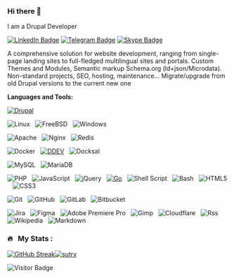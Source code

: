 ### Hi there 👋
I am a Drupal Developer

<!--<p align="center">-->
<a href="https://www.linkedin.com/in/andrew-vtyurin-02391514"><img src="https://img.shields.io/badge/LinkedIn-blue?style=for-the-badge&logo=linkedin&logoColor=white" alt="LinkedIn Badge"></a>
[![Telegram Badge](https://img.shields.io/badge/Telegram-2CA5E0?style=for-the-badge&logo=telegram&logoColor=white)](https://t.me/Advert_plus)
[![Skype Badge](https://img.shields.io/badge/Skype-%2300AFF0.svg?style=for-the-badge&logo=Skype&logoColor=white)](https://join.skype.com/invite/DUtiP5D0h8V0)

A comprehensive solution for website development, ranging from single-page landing sites to full-fledged multilingual sites and portals. 
Custom Themes and Modules, Semantic markup Schema.org (ld+json/Microdata). Non-standard projects, SEO, hosting, maintenance...
Migrate/upgrade from old Drupal versions to the current new one 
<!--</p>-->

**Languages and Tools:**

[![Drupal](https://img.shields.io/badge/drupal-%230678BE.svg?style=for-the-badge&logo=drupal&logoColor=white)](https://www.drupal.org/u/sutry)

![Linux](https://img.shields.io/badge/-Linux?logo=Linux&style=social&label=Linux&color=magenta)&nbsp;&nbsp;
![FreeBSD](https://img.shields.io/badge/-Linux?logo=FreeBSD&style=social&label=FreeBSD&color=magenta)&nbsp;&nbsp;
![Windows](https://img.shields.io/badge/-Windows?logo=Windows&style=social&label=Windows&color=magenta)&nbsp;&nbsp;

![Apache](https://img.shields.io/badge/-Apache?logo=Apache&style=social&label=Apache&color=magenta)&nbsp;&nbsp;
![Nginx](https://img.shields.io/badge/-Nginx?logo=Nginx&style=social&label=Nginx&color=magenta)&nbsp;&nbsp;
![Redis](https://img.shields.io/badge/-Redis?logo=Redis&style=social&label=Redis&color=magenta)&nbsp;&nbsp;

![Docker](https://img.shields.io/badge/-Docker?logo=Docker&style=social&label=Docker&color=magenta)&nbsp;&nbsp;
[![DDEV](https://img.shields.io/badge/-DDEV?logo=DDEV&style=social&label=DDEV&color=magenta)](https://ddev.com)&nbsp;&nbsp;
![Docksal](https://img.shields.io/badge/-Docksal?logo=Docksal&style=social&label=Docksal&color=magenta)&nbsp;&nbsp;

![MySQL](https://img.shields.io/badge/-MySQL?logo=mysql&style=social&label=MySQL&color=yellow)&nbsp;&nbsp;
![MariaDB](https://img.shields.io/badge/-MariaDB?logo=MariaDB&style=social&label=MariaDB&color=magenta)&nbsp;&nbsp;

![PHP](https://img.shields.io/badge/-PHP?logo=PHP&label=PHP&style=social&color=magenta)&nbsp;&nbsp;
![JavaScript](https://img.shields.io/badge/-JavaScript?logo=JavaScript&label=JavaScript&style=social&color=magenta)&nbsp;&nbsp;
![jQuery](https://img.shields.io/badge/-jQuery?logo=jQuery&style=social&label=jQuery&color=magenta)&nbsp;&nbsp;
[![Go](https://img.shields.io/badge/-go?logo=go&label=go&style=social&color=magenta)](https://go.dev)&nbsp;&nbsp;
![Shell Script](https://img.shields.io/badge/-shell_script?logo=gnu-bash&label=shell_script&style=social&color=magenta)&nbsp;&nbsp;
![Bash](https://img.shields.io/badge/-shell_script?logo=gnu-bash&label=Bash&style=social&color=blue)&nbsp;&nbsp;
![HTML5](https://img.shields.io/badge/-html5?logo=html5&label=html5&style=social&color=magenta)&nbsp;&nbsp;
![CSS3](https://img.shields.io/badge/-CSS3?logo=CSS3&label=CSS3&style=social&color=magenta)&nbsp;&nbsp;


![Git](https://img.shields.io/badge/-Git?logo=git&style=social&label=Git&labelColor=green)&nbsp;&nbsp;
![GitHub](https://img.shields.io/badge/-GitHub?logo=github&style=social&label=GitHub&labelColor=green)&nbsp;&nbsp;
![GitLab](https://img.shields.io/badge/-GitLab?logo=GitLab&style=social&label=GitLab&labelColor=green)&nbsp;&nbsp;
![Bitbucket](https://img.shields.io/badge/-Bitbucket?logo=Bitbucket&style=social&label=Bitbucket&labelColor=green)&nbsp;&nbsp;

![Jira](https://img.shields.io/badge/-Jira?logo=Jira&label=Jira&style=social&color=magenta)&nbsp;&nbsp;
![Figma](https://img.shields.io/badge/-Figma?logo=Figma&style=social&label=Figma&color=magenta)&nbsp;&nbsp;
![Adobe Premiere Pro](https://img.shields.io/badge/-Adobe%20Premiere%20Pro?logo=Adobe%20Premiere%20Pro&style=social&label=Adobe%20Premiere%20Pro&color=magenta)&nbsp;&nbsp;
![Gimp](https://img.shields.io/badge/-Gimp?logo=Gimp&style=social&label=Gimp&color=magenta)&nbsp;&nbsp;
![Cloudflare](https://img.shields.io/badge/-Cloudflare?logo=Cloudflare&label=Cloudflare&style=social&color=magenta)&nbsp;&nbsp;
![Rss](https://img.shields.io/badge/-Rss?logo=Rss&style=social&label=Rss&color=magenta)&nbsp;&nbsp;
![Wikipedia](https://img.shields.io/badge/-Wikipedia?logo=Wikipedia&style=social&label=Wikipedia&color=magenta)&nbsp;&nbsp;
![Markdown](https://img.shields.io/badge/-Markdown?logo=Markdown&label=Markdown&style=social&color=magenta)&nbsp;&nbsp;




### 🔥 &nbsp; My Stats :
[![GitHub Streak](http://github-readme-streak-stats.herokuapp.com?user=Sutry&theme=default)](https://git.io/streak-stats)<a href="https://github.com/ryo-ma/github-profile-trophy"><img src="https://github-profile-trophy.vercel.app/?username=sutry&rank=S" alt="sutry" /></a>

![Visitor Badge](https://visitor-badge.laobi.icu/badge?page_id=Sutry.Sutry)





<!--
**Sutry/Sutry** is a ✨ _special_ ✨ repository because its `README.md` (this file) appears on your GitHub profile.

Here are some ideas to get you started:

- 🔭 I’m currently working on ...
- 🌱 I’m currently learning ...
- 👯 I’m looking to collaborate on ...
- 🤔 I’m looking for help with ...
- 💬 Ask me about ...
- 📫 How to reach me: ...
- 😄 Pronouns: ...
- ⚡ Fun fact: ...
-->
